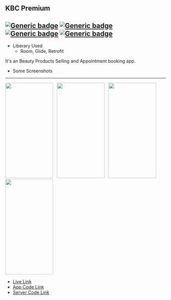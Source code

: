 ## KBC Premium
[![Generic badge](https://img.shields.io/badge/Platform-Android-green.svg)](https://shields.io/)
[![Generic badge](https://img.shields.io/badge/Language-java-green.svg)](https://shields.io/)
[![Generic badge](https://img.shields.io/badge/Maintained-Yes-green.svg)](https://shields.io/)
[![Generic badge](https://img.shields.io/badge/Downloads-500+-green.svg)](https://shields.io/)
---

- Liberary Used
  - Room, Glide, Retrofit

It's an Beauty Products Selling and Appointment booking app. 
- Some Screenshots
- ---
<img src="https://up63cafe.com/images/kbc1.jpg" width="150" height="300"> &nbsp;
<img src="https://up63cafe.com/images/kbc2.jpg" width="150" height="300"> &nbsp;
<img src="https://up63cafe.com/images/kbc3.jpg" width="150" height="300"> &nbsp;
<img src="https://up63cafe.com/images/kbc4.jpg" width="150" height="300">
<br />
- <a href="https://play.google.com/store/apps/details?id=com.avit.kbcpremium">Live Link</a> <br />
- <a href="https://github.com/BullHoN/kbcpremium_app">App Code Link</a> <br />
- <a href="https://github.com/BullHoN/KBCPremium_server">Server Code Link</a> <br />
